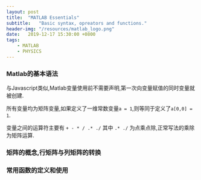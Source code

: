 ```yaml
---
layout: post
title:  "MATLAB Essentials"
subtitle:   "Basic syntax, opreators and functions."
header-img: "/resources/matlab_logo.png"
date:   2019-12-17 15:30:00 +0800
tags:
    - MATLAB
    - PHYSICS
---
```


### Matlab的基本语法

与Javascript类似,Matlab变量使用前不需要声明,第一次向变量赋值的同时变量就被创建.

所有变量均为矩阵变量,如果定义了一维常数变量`a = 1`,则等同于定义了`a[0,0] = 1`.

变量之间的运算符主要有 `+ - * / .* ./` 其中 `.* ./` 为点乘点除,正常写法的乘除为矩阵运算.

### 矩阵的概念,行矩阵与列矩阵的转换

### 常用函数的定义和使用